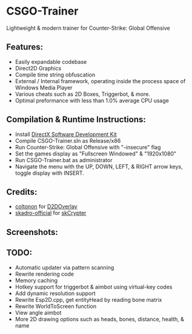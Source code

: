 # CSGO-Trainer
Lightweight & modern trainer for Counter-Strike: Global Offensive

## Features:
* Easily expandable codebase
* Direct2D Graphics
* Compile time string obfuscation
* External / Internal framework, operating inside the process space of Windows Media Player
* Various cheats such as 2D Boxes, Triggerbot, & more.
* Optimal preformance with less than 1.0% average CPU usage

## Compilation & Runtime Instructions:
* Install [DirectX Software Development Kit](https://www.microsoft.com/en-us/download/confirmation.aspx?id=6812)
* Compile CSGO-Trainer.sln as Release/x86
* Run Counter-Strike: Global Offensive with "-insecure" flag
* Set the games display as "Fullscreen Windowed" & "1920x1080"
* Run CSGO-Trainer.bat as administrator
* Navigate the menu with the UP, DOWN, LEFT, & RIGHT arrow keys, toggle display with INSERT.

## Credits:
* [coltonon](https://github.com/coltonon) for [D2DOverlay](https://github.com/coltonon/D2DOverlay)
* [skadro-official](https://github.com/skadro-official) for [skCrypter](https://github.com/skadro-official/skCrypter)

## Screenshots:

## TODO:
* Automatic updater via pattern scanning
* Rewrite rendering code
* Memory caching
* Hotkey support for triggerbot & aimbot using virtual-key codes
* Add dynamic resolution support
* Rewrite Esp2D.cpp, get entityHead by reading bone matrix
* Rewrite WorldToScreen function
* View angle aimbot
* More 2D drawing options such as heads, bones, distance, health, & name